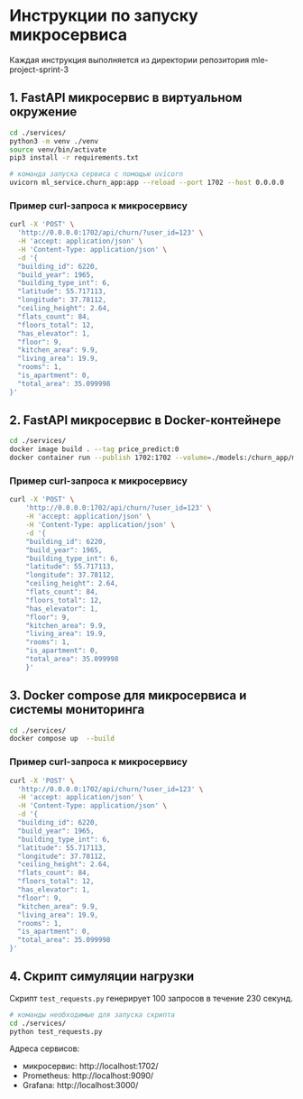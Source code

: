 # Инструкции по запуску микросервиса

Каждая инструкция выполняется из директории репозитория mle-project-sprint-3

## 1. FastAPI микросервис в виртуальном окружение
```bash
cd ./services/
python3 -m venv ./venv
source venv/bin/activate
pip3 install -r requirements.txt

# команда запуска сервиса с помощью uvicorn
uvicorn ml_service.churn_app:app --reload --port 1702 --host 0.0.0.0
```

### Пример curl-запроса к микросервису

```bash
curl -X 'POST' \
  'http://0.0.0.0:1702/api/churn/?user_id=123' \
  -H 'accept: application/json' \
  -H 'Content-Type: application/json' \
  -d '{
  "building_id": 6220,
  "build_year": 1965,
  "building_type_int": 6,
  "latitude": 55.717113,
  "longitude": 37.78112,
  "ceiling_height": 2.64,
  "flats_count": 84,
  "floors_total": 12,
  "has_elevator": 1,
  "floor": 9,
  "kitchen_area": 9.9,
  "living_area": 19.9,
  "rooms": 1,
  "is_apartment": 0,
  "total_area": 35.099998
}'
```


## 2. FastAPI микросервис в Docker-контейнере

```bash
cd ./services/
docker image build . --tag price_predict:0
docker container run --publish 1702:1702 --volume=./models:/churn_app/models   --env-file .env price_predict:0
```

### Пример curl-запроса к микросервису

```bash
curl -X 'POST' \
    'http://0.0.0.0:1702/api/churn/?user_id=123' \
    -H 'accept: application/json' \
    -H 'Content-Type: application/json' \
    -d '{
    "building_id": 6220,
    "build_year": 1965,
    "building_type_int": 6,
    "latitude": 55.717113,
    "longitude": 37.78112,
    "ceiling_height": 2.64,
    "flats_count": 84,
    "floors_total": 12,
    "has_elevator": 1,
    "floor": 9,
    "kitchen_area": 9.9,
    "living_area": 19.9,
    "rooms": 1,
    "is_apartment": 0,
    "total_area": 35.099998
    }'
```

## 3. Docker compose для микросервиса и системы мониторинга

```bash
cd ./services/
docker compose up  --build
```

### Пример curl-запроса к микросервису

```bash
curl -X 'POST' \
  'http://0.0.0.0:1702/api/churn/?user_id=123' \
  -H 'accept: application/json' \
  -H 'Content-Type: application/json' \
  -d '{
  "building_id": 6220,
  "build_year": 1965,
  "building_type_int": 6,
  "latitude": 55.717113,
  "longitude": 37.78112,
  "ceiling_height": 2.64,
  "flats_count": 84,
  "floors_total": 12,
  "has_elevator": 1,
  "floor": 9,
  "kitchen_area": 9.9,
  "living_area": 19.9,
  "rooms": 1,
  "is_apartment": 0,
  "total_area": 35.099998
}'
```

## 4. Скрипт симуляции нагрузки
Скрипт `test_requests.py` генерирует 100 запросов в течение 230 секунд.

```bash
# команды необходимые для запуска скрипта
cd ./services/
python test_requests.py
```

Адреса сервисов:
- микросервис: http://localhost:1702/
- Prometheus: http://localhost:9090/
- Grafana: http://localhost:3000/
